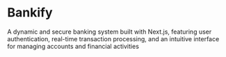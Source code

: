 # Bankify
A dynamic and secure banking system built with Next.js, featuring user authentication, real-time transaction processing, and an intuitive interface for managing accounts and financial activities
